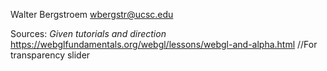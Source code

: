 Walter Bergstroem
wbergstr@ucsc.edu

Sources:
*Given tutorials and direction*
https://webglfundamentals.org/webgl/lessons/webgl-and-alpha.html //For transparency slider
